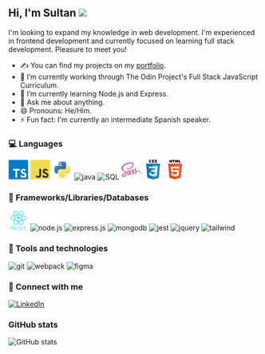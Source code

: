 ## Hi, I'm Sultan <img src="https://user-images.githubusercontent.com/1303154/88677602-1635ba80-d120-11ea-84d8-d263ba5fc3c0.gif" width="28px" />
I'm looking to expand my knowledge in web development. I'm experienced in frontend development and currently focused on learning full stack development. Pleasure to meet you!

- ✍ You can find my projects on my [portfolio](https://sultanbadri.github.io/).
- 🔭 I’m currently working through The Odin Project's Full Stack JavaScript Curriculum.
- 🌱 I’m currently learning Node.js and Express.
- 💬 Ask me about anything.
- 😄 Pronouns: He/Him.
- ⚡ Fun fact: I'm currently an intermediate Spanish speaker. 

### 💻 Languages
<img src="https://raw.githubusercontent.com/devicons/devicon/master/icons/typescript/typescript-original.svg" alt="typescript" width="40" height="40"/> <img src="https://raw.githubusercontent.com/devicons/devicon/master/icons/javascript/javascript-original.svg" alt="javascript" width="40" height="40"/> <img src="https://raw.githubusercontent.com/devicons/devicon/master/icons/python/python-original.svg" alt="python" width="40" height="40"/> <img src="https://seeklogo.com/images/J/java-logo-7F8B35BAB3-seeklogo.com.png" alt="java" width="30" height="40"/> <img src="https://www.freeiconspng.com/thumbs/sql-server-icon-png/sql-server-icon-png-29.png" alt="SQL" width="30" height="40"/> <img src="https://raw.githubusercontent.com/devicons/devicon/master/icons/sass/sass-original.svg" alt="sass" width="40" height="40"/> <img src="https://raw.githubusercontent.com/devicons/devicon/master/icons/css3/css3-original-wordmark.svg" alt="css3" width="40" height="40"/> <img src="https://raw.githubusercontent.com/devicons/devicon/master/icons/html5/html5-original-wordmark.svg" alt="html5" width="40" height="40"/>

### 🧰 Frameworks/Libraries/Databases
<img src="https://raw.githubusercontent.com/devicons/devicon/master/icons/react/react-original-wordmark.svg" alt="react" width="40" height="40"/> <img src="https://cdn.worldvectorlogo.com/logos/nodejs-icon.svg" alt="node.js" width="40" height="40"/> <img src="https://symbols.getvecta.com/stencil_79/88_expressjs-icon.54bb6035d3.png" alt="express.js" width="40" height="40"/> <img src="https://res.cloudinary.com/startup-grind/image/upload/c_fill,dpr_2,f_auto,g_center,q_auto:good/v1/gcs/platform-data-mongodb/events/mon.png" alt="mongodb" width="40" height="40" /> <img src="https://miro.medium.com/max/512/1*3whjFY1CJUag-a3abRqyQA.png" alt="jest" width="40" height="40" /> <img src="https://cdn.iconscout.com/icon/free/png-256/jquery-7-1175152.png" alt="jquery" width="40" height="40" /> <img src="https://jarcasting.com/img/org_logos/t/a/tailwindlabs.png" alt="tailwind" width="40" height="40"/>

### 🔧 Tools and technologies
<img src="https://avatars3.githubusercontent.com/u/18133?s=200&v=4" alt="git" width="40" height="40" /> <img src="https://raw.githubusercontent.com/webpack/media/master/logo/icon-square-big.png" alt="webpack" width="40" height="40" /> <img src="https://i.pinimg.com/originals/a5/58/b4/a558b426cb8973523f37bbed94cf0f09.png" alt="figma" width="40" height="40" />

### 📱 Connect with me
<a href="https://www.linkedin.com/in/sultanbadri/"><img alt="LinkedIn" title="LinkedIn" height="32" width="32" src="https://raw.githubusercontent.com/peterthehan/peterthehan/master/assets/linkedin.svg"></a> 

### GitHub stats
![GitHub stats](https://github-readme-stats.vercel.app/api?username=SultanBadri&show_icons=true&theme=react&&hide_border=true)  
